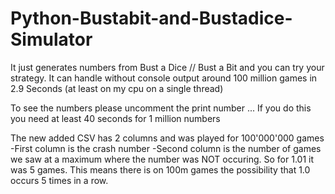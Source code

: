 # Python-Bustabit-and-Bustadice-Simulator
It just generates numbers from Bust a Dice // Bust a Bit and you can try your strategy. 
It can handle without console output around 100 million games in 2.9 Seconds (at least on my cpu on a single thread)

To see the numbers please uncomment the print number ... If you do this you need at least 40 seconds for 1 million numbers


The new added CSV has 2 columns and was played for 100'000'000 games
-First column is the crash number
-Second column is the number of games we saw at a maximum where the number was NOT occuring. So for 1.01 it was 5 games. This means there is on 100m games the possibility that 1.0 occurs 5 times in a row.

